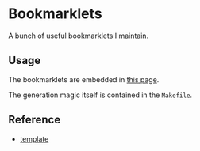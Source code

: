 
# Bookmarklets

A bunch of useful bookmarklets I maintain.

## Usage

The bookmarklets are embedded in [this page](http://blog.jpalardy.com/bookmarklets/).

The generation magic itself is contained in the `Makefile`.

## Reference

- [template](https://gist.github.com/sandro/54389)


